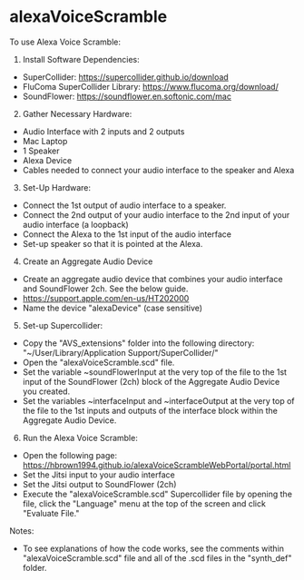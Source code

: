 # alexaVoiceScramble


To use Alexa Voice Scramble:

1. Install Software Dependencies:
- SuperCollider: https://supercollider.github.io/download
- FluComa SuperCollider Library: https://www.flucoma.org/download/
- SoundFlower: https://soundflower.en.softonic.com/mac

2. Gather Necessary Hardware:
- Audio Interface with 2 inputs and 2 outputs
- Mac Laptop
- 1 Speaker
- Alexa Device
- Cables needed to connect your audio interface to the speaker and Alexa

3. Set-Up Hardware:
- Connect the 1st output of audio interface to a speaker.
- Connect the 2nd output of your audio interface to the 2nd input of your audio interface (a loopback)
- Connect the Alexa to the 1st input of the audio interface
- Set-up speaker so that it is pointed at the Alexa.

4. Create an Aggregate Audio Device
- Create an aggregate audio device that combines your audio interface and SoundFlower 2ch. See the below guide.
- https://support.apple.com/en-us/HT202000
- Name the device "alexaDevice" (case sensitive)

5. Set-up Supercollider:
- Copy the "AVS_extensions" folder into the following directory: "~/User/Library/Application Support/SuperCollider/"
- Open the "alexaVoiceScramble.scd" file.
- Set the variable ~soundFlowerInput at the very top of the file to the 1st input of the SoundFlower (2ch) block of the Aggregate Audio Device you created.
- Set the variables ~interfaceInput and ~interfaceOutput at the very top of the file to the 1st inputs and outputs of the interface block within the Aggregate Audio Device.

6. Run the Alexa Voice Scramble:
- Open the following page: https://hbrown1994.github.io/alexaVoiceScrambleWebPortal/portal.html
- Set the Jitsi input to your audio interface
- Set the Jitsi output to SoundFlower (2ch)
- Execute the "alexaVoiceScramble.scd" Supercollider file by opening the file, click the "Language" menu at the top of the screen and click "Evaluate File."

Notes:
- To see explanations of how the code works, see the comments within "alexaVoiceScramble.scd" file and all of the .scd files in the "synth_def" folder.
